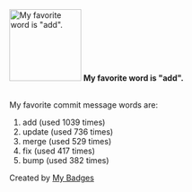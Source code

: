 <img src="https://my-badges.github.io/my-badges/favorite-word.png" alt="My favorite word is &quot;add&quot;." title="My favorite word is &quot;add&quot;." width="128">
<strong>My favorite word is &quot;add&quot;.</strong>
<br><br>

My favorite commit message words are:

1. add (used 1039 times)
2. update (used 736 times)
3. merge (used 529 times)
4. fix (used 417 times)
5. bump (used 382 times)


Created by <a href="https://github.com/my-badges/my-badges">My Badges</a>